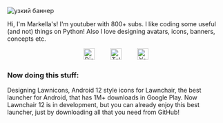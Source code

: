 ![узкий баннер](https://user-images.githubusercontent.com/105635627/170814193-24388e3e-bf4d-47af-993d-92aef83ac57f.png)

Hi, I'm Markella's!
I'm youtuber with 800+ subs. I like coding some useful (and not) things on Python! Also I love designing avatars, icons, banners, concepts etc.

<div align="center">
  <a href="https://discord.gg/vGUptfduR9"><img alt="Discord" style="height: 26px" src="https://discord.com/assets/145dc557845548a36a82337912ca3ac5.svg" /></a>
    
  <a href="https://t.me/markellas_community"><img alt="Telegram" style="height: 26px" src="https://telegram.org/img/t_logo.svg" /></a>
    
  <a href="https://www.youtube.com/channel/UCHlPOsjs-8H5hDbeBY8LZIg"><img alt="YouTube" style="height: 26px" src="https://upload.wikimedia.org/wikipedia/commons/thumb/0/09/YouTube_full-color_icon_(2017).svg/240px-YouTube_full-color_icon_(2017).svg.png" /></a>
</div>

### Now doing this stuff:

Designing Lawnicons, Android 12 style icons for Lawnchair, the best launcher for Android, that has 1M+ downloads in Google Play. Now Lawnchair 12 is in development, but you can already enjoy this best launcher, just by downloading all that you need from GitHub!
